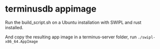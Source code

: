 # terminusdb appimage

Run the build\_script.sh on a Ubuntu installation with SWIPL and rust installed.

And copy the resulting app image in a terminus-server folder, run `./swipl-x86_64.AppImage`
